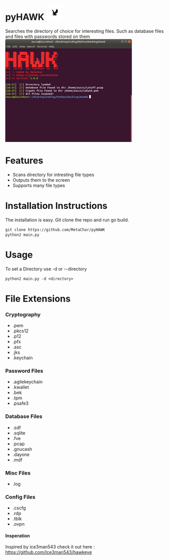 # pyHAWK <img src="logo.png" width="50">
Searches the directory of choice for interesting files. Such as database files and files with passwords stored on them
<img src="demo.png" width="400">

# Features
+ Scans directory for intresting file types
+ Outputs them to the screen
+ Supports many file types 

# Installation Instructions

The installation is easy. Git clone the repo and run go build.

```
git clone https://github.com/MetaChar/pyHAWK
python2 main.py
```


# Usage
To set a Directory use -d or --directory
``` 
python2 main.py -d <directory>
```

# File Extensions
### Cryptography
+ .pem
+ .pkcs12
+ .p12
+ .pfx
+ .asc
+ .jks
+ .keychain

### Password Files
+ .agilekeychain
+ .kwallet
+ .bek
+ .tpm
+ .psafe3

### Database Files
+ .sdf
+ .sqlite
+ .fve
+ .pcap
+ .gnucash
+ .dayone
+ .mdf

### Misc Files
+ .log

### Config Files
+ .cscfg
+ .rdp
+ .tblk
+ .ovpn


#### Insperation
Inspired by ice3man543 check it out here : https://github.com/Ice3man543/hawkeye

